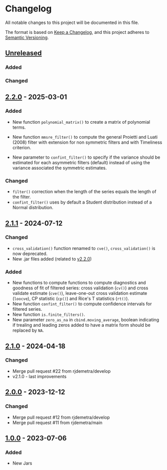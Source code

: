 # Changelog

All notable changes to this project will be documented in this file.

The format is based on [Keep a Changelog](https://keepachangelog.com/en/1.1.0/), and this project adheres
to [Semantic Versioning](https://semver.org/spec/v2.0.0.html).


## [Unreleased]

### Added


### Changed


## [2.2.0] - 2025-03-01

### Added

* New function `polynomial_matrix()` to create a matrix of polynomial terms.

* New function `mmsre_filter()` to compute the general Proietti and Luati (2008) filter with extension for non symmetric filters and with Timeliness criterion.

* New parameter to `confint_filter()` to specify if the variance should be estimated for each asymmetric filters (default) instead of using the variance associated the symmetric estimates.


### Changed

* `filter()` correction when the length of the series equals the length of the filter.
* `confint_filter()` uses by default a Student distribution instead of a Normal distribution.


## [2.1.1] - 2024-07-12

### Changed

* `cross_validation()` function renamed to `cve()`, `cross_validation()` is now deprecated.
* New .jar files added (related to [v2.2.0](https://github.com/jdemetra/jdplus-incubator/releases/tag/v2.2.0))

### Added

* New functions to compute functions to compute diagnostics and goodness of fit of filtered series: cross validation (`cv()`) and cross validate estimate (`cve()`), leave-one-out cross validation estimate (`loocve`), CP statistic (`cp()`) and Rice's T statistics (`rt()`).
* New function `confint_filter()` to compute confidence intervals for filtered series.
* New function `is.finite_filters()`.
* New parameter `zero_as_na` in `cbind.moving_average`, boolean indicating if trealing and leading zeros added to have a matrix form should be replaced by `NA`.


## [2.1.0] - 2024-04-18

### Changed

* Merge pull request #22 from rjdemetra/develop
* v2.1.0 - last improvements


## [2.0.0] - 2023-12-12

### Changed

* Merge pull request #12 from rjdemetra/develop
* Merge pull request #11 from rjdemetra/main


## [1.0.0] - 2023-07-06

### Added

* New Jars


[Unreleased]: https://github.com/rjdverse/rjd3filters/compare/v2.2.0...HEAD
[2.2.0]: https://github.com/rjdverse/rjd3filters/releases/tag/v2.2.0
[2.1.1]: https://github.com/rjdverse/rjd3filters/releases/tag/v2.1.1
[2.1.0]: https://github.com/rjdverse/rjd3filters/releases/tag/v2.1.0
[2.0.0]: https://github.com/rjdverse/rjd3filters/releases/tag/v2.0.0
[1.0.0]: https://github.com/rjdverse/rjd3filters/releases/tag/v1.0.0
